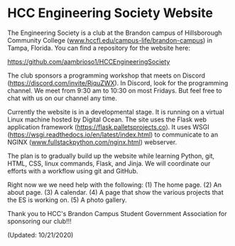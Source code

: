 # HCC Engineering Society Website

The Engineering Society is a club at the Brandon campus of Hillsborough Community College (www.hccfl.edu/campus-life/brandon-campus) in Tampa, Florida.  You can find a repository for the website here:

https://github.com/aambrioso1/HCCEngineeringSociety

The club sponsors a programming workshop that meets on Discord (https://discord.com/invite/RjquZWX).   In Discord, look for the programming channel.   We meet from 9:30 am to 10:30 on most Fridays.   But feel free to chat with us on our channel any time.

Currently the website is in a developmental stage.   It is running on a virtual Linux machine hosted by Digital Ocean.  The site uses the Flask web application framework (https://flask.palletsprojects.co).  It uses WSGI (https://wsgi.readthedocs.io/en/latest/index.html) to communicate to an NGINX (www.fullstackpython.com/nginx.html) webserver.

The plan is to gradually build up the website while learning Python, git, HTML, CSS, linux commands, Flask, and Jinja.  We will coordinate our efforts with a workflow using git and GitHub.   

Right now we we need help with the following:
(1)  The home page.
(2)  An about page.
(3)  A calendar.
(4)  A page that show the various projects that the ES is working on.
(5)  A photo gallery.

Thank you to HCC's Brandon Campus Student Government Association for sponsoring our club!!! 

(Updated: 10/21/2020)
